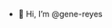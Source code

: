 - 👋 Hi, I’m @gene-reyes

<!---
gene-reyes/gene-reyes is a ✨ special ✨ repository because its `README.md` (this file) appears on your GitHub profile.
You can click the Preview link to take a look at your changes.
--->
